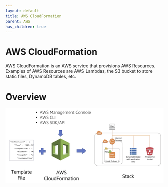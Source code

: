 ```yaml
---
layout: default
title: AWS CloudFormation
parent: AWS
has_children: true
---
```


# AWS CloudFormation

AWS CloudFormation is an AWS service that provisions AWS Resources. Examples of AWS Resources are AWS Lambdas, the S3 bucket to store static files, DynamoDB tables, etc.

# Overview

![Summary Diagram](../../assets/aws-cloud-formation.png)
